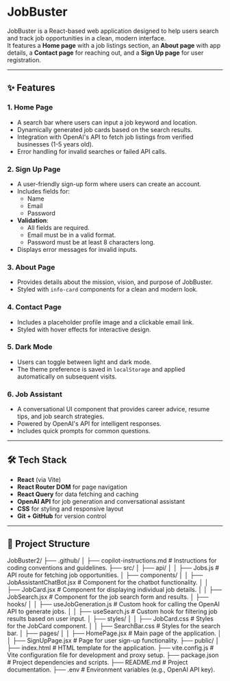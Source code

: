 # JobBuster

JobBuster is a React-based web application designed to help users search and track job opportunities in a clean, modern interface.  
It features a **Home page** with a job listings section, an **About page** with app details, a **Contact page** for reaching out, and a **Sign Up page** for user registration.

---

## ✨ Features

### 1. **Home Page**
- A search bar where users can input a job keyword and location.
- Dynamically generated job cards based on the search results.
- Integration with OpenAI's API to fetch job listings from verified businesses (1-5 years old).
- Error handling for invalid searches or failed API calls.

### 2. **Sign Up Page**
- A user-friendly sign-up form where users can create an account.
- Includes fields for:
  - Name
  - Email
  - Password
- **Validation**:
  - All fields are required.
  - Email must be in a valid format.
  - Password must be at least 8 characters long.
- Displays error messages for invalid inputs.

### 3. **About Page**
- Provides details about the mission, vision, and purpose of JobBuster.
- Styled with `info-card` components for a clean and modern look.

### 4. **Contact Page**
- Includes a placeholder profile image and a clickable email link.
- Styled with hover effects for interactive design.

### 5. **Dark Mode**
- Users can toggle between light and dark mode.
- The theme preference is saved in `localStorage` and applied automatically on subsequent visits.

### 6. **Job Assistant**
- A conversational UI component that provides career advice, resume tips, and job search strategies.
- Powered by OpenAI's API for intelligent responses.
- Includes quick prompts for common questions.

---

## 🛠️ Tech Stack

- **React** (via Vite)
- **React Router DOM** for page navigation
- **React Query** for data fetching and caching
- **OpenAI API** for job generation and conversational assistant
- **CSS** for styling and responsive layout
- **Git + GitHub** for version control

---

## 📂 Project Structure
JobBuster2/
├── .github/
│   ├── copilot-instructions.md   # Instructions for coding conventions and guidelines.
├── src/
│   ├── api/
│   │   ├── Jobs.js               # API route for fetching job opportunities.
│   ├── components/
│   │   ├── JobAssistantChatBot.jsx  # Component for the chatbot functionality.
│   │   ├── JobCard.jsx           # Component for displaying individual job details.
│   │   ├── JobSearch.jsx         # Component for the job search form and results.
│   ├── hooks/
│   │   ├── useJobGeneration.js   # Custom hook for calling the OpenAI API to generate jobs.
│   │   ├── useSearch.js          # Custom hook for filtering job results based on user input.
│   ├── styles/
│   │   ├── JobCard.css           # Styles for the JobCard component.
│   │   ├── SearchBar.css         # Styles for the search bar.
│   ├── pages/
│   │   ├── HomePage.jsx          # Main page of the application.
│   │   ├── SignUpPage.jsx        # Page for user sign-up functionality.
├── public/
│   ├── index.html                # HTML template for the application.
├── vite.config.js                # Vite configuration file for development and proxy setup.
├── package.json                  # Project dependencies and scripts.
├── README.md                     # Project documentation.
├── .env                          # Environment variables (e.g., OpenAI API key).